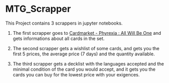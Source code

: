 # MTG_Scrapper

This Project contains 3 scrappers in jupyter notebooks.

1) The first scrapper goes to [Cardmarket - Phyrexia : All Will Be One](https://www.cardmarket.com/fr/Magic/Products/Singles/Phyrexia-All-Will-Be-One) and gets informations about all cards in the set.

2) The second scrapper gets a wishlist of some cards, and gets you the first 5 prices, the average price (7 days) and the quantity available.

3) The third scrapper gets a decklist with the languages accepted and the minimal condition of the card you would accept, and it gets you the cards you can buy for the lowest price with your exigences.
